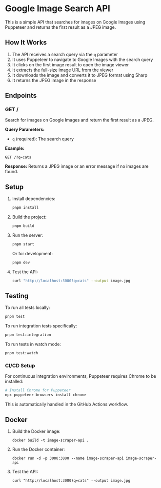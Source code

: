 # Google Image Search API

This is a simple API that searches for images on Google Images using Puppeteer and returns the first result as a JPEG image.

## How It Works

1. The API receives a search query via the `q` parameter
2. It uses Puppeteer to navigate to Google Images with the search query
3. It clicks on the first image result to open the image viewer
4. It extracts the full-size image URL from the viewer
5. It downloads the image and converts it to JPEG format using Sharp
6. It returns the JPEG image in the response

## Endpoints

### GET /

Search for images on Google Images and return the first result as a JPEG.

**Query Parameters:**
- `q` (required): The search query

**Example:**
```
GET /?q=cats
```

**Response:**
Returns a JPEG image or an error message if no images are found.

## Setup

1. Install dependencies:
   ```bash
   pnpm install
   ```

2. Build the project:
   ```bash
   pnpm build
   ```

3. Run the server:
   ```bash
   pnpm start
   ```

   Or for development:
   ```bash
   pnpm dev
   ```

4. Test the API:
   ```bash
   curl "http://localhost:3000?q=cats" --output image.jpg
   ```

## Testing

To run all tests locally:

```bash
pnpm test
```

To run integration tests specifically:

```bash
pnpm test:integration
```

To run tests in watch mode:

```bash
pnpm test:watch
```

### CI/CD Setup

For continuous integration environments, Puppeteer requires Chrome to be installed:

```bash
# Install Chrome for Puppeteer
npx puppeteer browsers install chrome
```

This is automatically handled in the GitHub Actions workflow.

## Docker

1. Build the Docker image:
   ```
   docker build -t image-scraper-api .
   ```

2. Run the Docker container:
   ```
   docker run -d -p 3000:3000 --name image-scraper-api image-scraper-api
   ```

3. Test the API:
   ```
   curl "http://localhost:3000?q=cats" --output image.jpg
   ```
